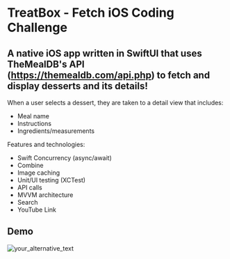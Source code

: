 # TreatBox - Fetch iOS Coding Challenge

## A native iOS app written in SwiftUI that uses TheMealDB's API (https://themealdb.com/api.php) to fetch and display desserts and its details!

When a user selects a dessert, they are taken to a detail view that includes:

* Meal name
* Instructions
* Ingredients/measurements

Features and technologies:

* Swift Concurrency (async/await)
* Combine
* Image caching
* Unit/UI testing (XCTest)
* API calls
* MVVM architecture
* Search
* YouTube Link

## Demo
<img src="https://github.com/user-attachments/assets/66018b53-8364-4f21-883f-8d307a4e5f08" alt="your_alternative_text" width="your_width" height="your_height" loop=infinite>


